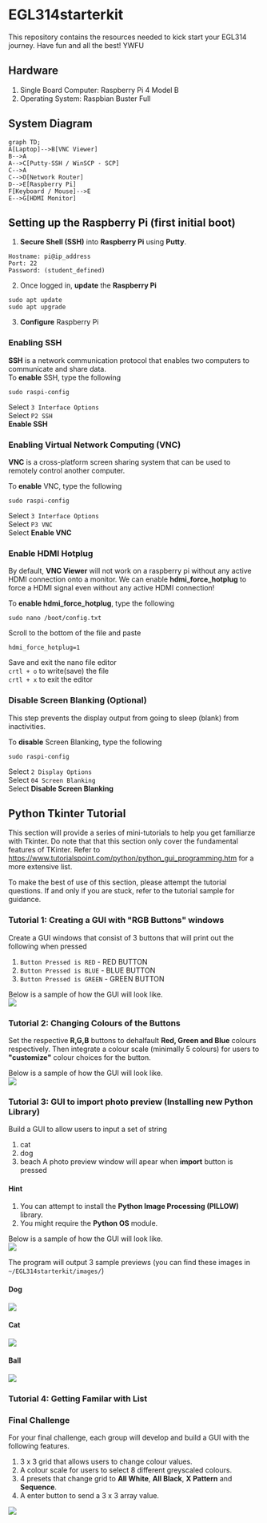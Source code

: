 # EGL314starterkit
This repository contains the resources needed to kick start your EGL314 journey. Have fun and all the best! YWFU

## Hardware 
1. Single Board Computer: Raspberry Pi 4 Model B
2. Operating System: Raspbian Buster Full 

## System Diagram
```mermaid
graph TD;
A[Laptop]-->B[VNC Viewer]
B-->A
A-->C[Putty-SSH / WinSCP - SCP]
C-->A
C-->D[Network Router]
D-->E[Raspberry Pi]
F[Keyboard / Mouse]-->E
E-->G[HDMI Monitor]
```
## Setting up the Raspberry Pi (first initial boot)
1. **Secure Shell (SSH)** into **Raspberry Pi** using **Putty**.
```
Hostname: pi@ip_address
Port: 22
Password: (student_defined)
```
2. Once logged in, **update** the **Raspberry Pi**
```
sudo apt update
sudo apt upgrade 
```
3. **Configure** Raspberry Pi
### Enabling SSH
**SSH** is a network communication protocol that enables two computers to communicate and share data.
<br>
To **enable** SSH, type the following
```
sudo raspi-config
```
Select `3 Interface Options` <br>
Select `P2 SSH` <br>
**Enable SSH**

### Enabling Virtual Network Computing (VNC)
**VNC** is a cross-platform screen sharing system that can be used to remotely control another computer. 
<br>

To **enable** VNC, type the following
```
sudo raspi-config
```
Select `3 Interface Options` <br>
Select `P3 VNC` <br>
Select  **Enable VNC**

### Enable HDMI Hotplug
By default, **VNC Viewer** will not work on a raspberry pi without any active HDMI connection onto a monitor. We can enable **hdmi_force_hotplug** to force a HDMI signal even without any active HDMI connection! 

To **enable hdmi_force_hotplug**, type the following
```
sudo nano /boot/config.txt
```
Scroll to the bottom of the file and paste
```
hdmi_force_hotplug=1
```
Save and exit the nano file editor <br>
`crtl + o` to write(save) the file <br>
`crtl + x` to exit the editor

### Disable Screen Blanking (Optional)
This step prevents the display output from going to sleep (blank) from inactivities.

To **disable** Screen Blanking, type the following
```
sudo raspi-config
```
Select `2 Display Options` <br>
Select `04 Screen Blanking` <br>
Select **Disable Screen Blanking**

## Python Tkinter Tutorial
This section will provide a series of mini-tutorials to help you get familiarze with Tkinter. Do note that that this section only cover the fundamental features of TKinter. Refer to
https://www.tutorialspoint.com/python/python_gui_programming.htm for a more extensive list.

To make the best of use of this section, please attempt the tutorial questions. If and only if you are stuck, refer to the tutorial sample for guidance. 
### Tutorial 1: Creating a GUI with "RGB Buttons" windows
Create a GUI windows that consist of 3 buttons that will print out the following when pressed
1. `Button Pressed is RED` - RED BUTTON
2. `Button Pressed is BLUE` - BLUE BUTTON
3. `Button Pressed is GREEN` - GREEN BUTTON

Below is a sample of how the GUI will look like. <br>
![](capture/tutorial1.png)

### Tutorial 2: Changing Colours of the Buttons
Set the respective **R,G,B** buttons to dehalfault **Red, Green and Blue** colours respectively. Then integrate a colour scale (minimally 5 colours) for users to **"customize"** colour choices for the button.

Below is a sample of how the GUI will look like. <br> 
![](capture/tutorial2.png)

### Tutorial 3: GUI to import photo preview (Installing new Python Library)
Build a GUI to allow users to input a set of string
1. cat
2. dog
3. beach 
A photo preview window will apear when **import** button is pressed

#### **Hint**
1. You can attempt to install the **Python Image Processing (PILLOW)** library. 
2. You might require the **Python OS** module.

Below is a sample of how the GUI will look like. <br>
![](capture/tutorial3.png)

The program will output 3 sample previews (you can find these images in `~/EGL314starterkit/images/`)
#### Dog
![](images/dog.png)
#### Cat
![](images/cat.png)
#### Ball
![](images/ball.png)

### Tutorial 4: Getting Familar with List

### Final Challenge 
For your final challenge, each group will develop and build a GUI with the following features.
1. 3 x 3 grid that allows users to change colour values.
2. A colour scale for users to select 8 different greyscaled colours. 
3. 4 presets that change grid to **All White**, **All Black**, **X Pattern** and **Sequence**. 
4. A enter button to send a 3 x 3 array value. 

![](capture/finalchallenge.png)
